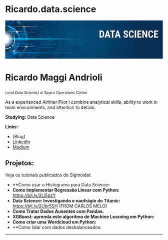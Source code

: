 # Ricardo.data.science


<p align="center">
  <img src="banner.png" >
</p>

# Ricardo Maggi Andrioli
<sub>*Lead Data Scientist* at Space Operations Center</sub>

As a experienced Airliner Pilot I combine analytical skills, ability to work in team environments, and attention to details.


**Studying:** Data Science

**Links:**
* [Blog]
* [LinkedIn](https://www.linkedin.com/in/ricardomaggiandrioli)
* [Medium]()


## Projetos:
Veja os tutoriais publicados do Sigmoidal:

* **Como usar o Histograma para Data Science:
* **Como Implementar Regressão Linear com Python:** https://bit.ly/2Li5pzY
* **Data Science: Investigando o naufrágio do Titanic:** https://bit.ly/2Ubr5SH (FROM CARLOS MELO)
* **Como Tratar Dados Ausentes com Pandas:** 
* **XGBoost: aprenda este algoritmo de Machine Learning em Python:** 
* **Como criar uma Wordcloud em Python:** 
* **Como lidar com dados desbalanceados:

---


